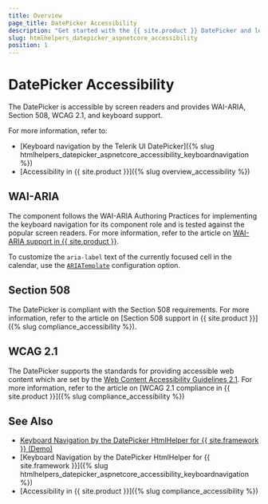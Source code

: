 ```yaml
---
title: Overview
page_title: DatePicker Accessibility
description: "Get started with the {{ site.product }} DatePicker and learn about its accessibility support for WAI-ARIA, Section 508, and WCAG 2.1."
slug: htmlhelpers_datepicker_aspnetcore_accessibility
position: 1
---
```


# DatePicker Accessibility

The DatePicker is accessible by screen readers and provides WAI-ARIA, Section 508, WCAG 2.1, and keyboard support.

For more information, refer to:
* [Keyboard navigation by the Telerik UI DatePicker]({% slug htmlhelpers_datepicker_aspnetcore_accessibility_keyboardnavigation %})
* [Accessibility in {{ site.product }}]({% slug overview_accessibility %})

## WAI-ARIA

The component follows the WAI-ARIA Authoring Practices for implementing the keyboard navigation for its component role and is tested against the popular screen readers. For more information, refer to the article on [WAI-ARIA support in {{ site.product }}](https://docs.telerik.com/kendo-ui/accessibility/wai-aria-support-in-kendo).

To customize the `aria-label` text of the currently focused cell in the calendar, use the [`ARIATemplate`](/api/Kendo.Mvc.UI.Fluent/DatePickerBuilder#ariatemplatesystemstring) configuration option.

## Section 508

The DatePicker is compliant with the Section 508 requirements. For more information, refer to the article on [Section 508 support in {{ site.product }}]({% slug compliance_accessibility %}).

## WCAG 2.1

The DatePicker supports the standards for providing accessible web content which are set by the [Web Content Accessibility Guidelines 2.1](https://www.w3.org/TR/WCAG/). For more information, refer to the article on [WCAG 2.1 compliance in {{ site.product }}]({% slug compliance_accessibility %})

## See Also

* [Keyboard Navigation by the DatePicker HtmlHelper for {{ site.framework }} (Demo)](https://demos.telerik.com/kendo-ui/datepicker/keyboard-navigation)
* [Keyboard Navigation by the DatePicker HtmlHelper for {{ site.framework }}]({% slug htmlhelpers_datepicker_aspnetcore_accessibility_keyboardnavigation %})
* [Accessibility in {{ site.product }}]({% slug compliance_accessibility %})
